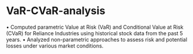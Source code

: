 # VaR-CVaR-analysis
•	Computed parametric Value at Risk (VaR) and Conditional Value at Risk (CVaR) for Reliance Industries using historical stock data from the past 5 years.
•	Analyzed non-parametric approaches to assess risk and potential losses under various market conditions.
